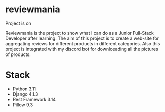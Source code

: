# reviewmania

Project is on 

Reviewmania is the project to show what I can do as a Junior Full-Stack Developer after learning. The aim of this project is to create a web-site for aggregating reviews for different products in different categories. Also this project is integrated with my discord bot for downloeading all the pictures of products.

# Stack

<ul>
<li>Python 3.11</li>
<li>Django 4.1.3</li>
<li>Rest Framework 3.14</li>
<li> Pillow 9.3</li>
</ul>
